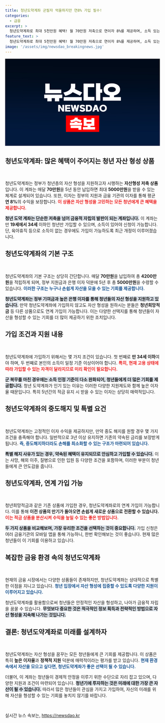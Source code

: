 ```yaml
---
title: 청년도약계좌 군필자 억울하지만 연8% 가입 필수!
categories:
  - 금융
excerpt: >
  청년도약계좌로 최대 5천만원 혜택! 월 70만원 저축으로 연이자 8%를 제공하며, 소득 있는 만 34세 이하 청년이 가입 가능. 육아휴직자도 인정되어 명절 전 청년들에게 희망을 선사하는 절호의 기회를 놓치지 마세요!
feature_text: >
  청년도약계좌로 최대 5천만원 혜택! 월 70만원 저축으로 연이자 8%를 제공하며, 소득 있는 만 34세 이하 청년이 가입 가능. 육아휴직자도 인정되어 명절 전 청년들에게 희망을 선사하는 절호의 기회를 놓치지 마세요!
image: '/assets/img/newsdao_breakingnews.jpg'
---
```


<p><img src="/assets/img/newsdao_breakingnews.jpg" alt="koreaapp 속보" /></p>

<h2 data-ke-size="size26">청년도약계좌: 많은 혜택이 주어지는 청년 자산 형성 상품</h2>

<p data-ke-size="size16">&nbsp;</p>

<p>청년도약계좌는 정부가 청년층의 자산 형성을 지원하고자 시행하는 <strong>자산형성 저축 상품</strong>입니다. 이 계좌는 매달 <strong>70만원</strong>을 5년 동안 납입하면 최대 <strong>5000만원</strong>을 받을 수 있는 체계로 설계되어 있습니다. 또한, 이자는 정부의 지원과 금융 기관의 이자를 통해 평균 <strong>연 8%</strong>의 수익을 보장합니다. <b><span style="color: #ee2323;">이 상품은 자산 형성을 고민하는 모든 청년에게 큰 혜택을 제공합니다.</span></b></p>

<p><b><span style="background-color: #21538527;">청년 도약 계좌는 단순한 저축을 넘어 금융적 자립의 발판이 되는 계좌입니다.</span></b> 이 계좌는 만 <strong>19세에서 34세</strong> 이하인 청년만 가입할 수 있으며, 소득이 있어야 신청이 가능합니다. 단, 육아휴직 등으로 소득이 없는 경우에도 가입이 가능하도록 최근 개정이 이루어졌습니다.</p>

<h2 data-ke-size="size26">청년도약계좌의 기본 구조</h2>

<p data-ke-size="size16">&nbsp;</p>

<p>청년도약계좌의 기본 구조는 상당히 간단합니다. 매달 <strong>70만원</strong>을 납입하여 총 <strong>4200만원</strong>을 적립하게 되며, 정부 지원금과 은행 이자 덕분에 5년 후 총 <strong>5000만원</strong>을 수령할 수 있습니다. <b><span style="color: #1a5490;">이러한 구조는 누구나 손쉽게 자산을 모을 수 있는 기회를 제공합니다.</span></b> </p>

<p><b><span style="background-color: #21538527;">청년도약계좌는 정부 기여금과 높은 은행 이자를 통해 청년들의 자산 형성을 지원하고 있습니다.</span></b> 만약 청년도약계좌에 가입하지 않고도 자산 형성을 원하시는 분들은 <strong>청년희망적금</strong> 등 다른 상품으로도 연계 가입이 가능합니다. 이는 다양한 선택지를 통해 청년들이 자산을 형성할 수 있는 기회를 더 많이 제공하기 위한 조치입니다.</p>

<h2 data-ke-size="size26">가입 조건과 지원 내용</h2>

<p data-ke-size="size16">&nbsp;</p>

<p>청년도약계좌에 가입하기 위해서는 몇 가지 조건이 있습니다. 첫 번째로 <strong>만 34세 이하</strong>여야 하며, 두 번째로 본인의 소득이 일정 기준 이상이어야 합니다. <b><span style="color: #ee2323;">특히, 현재 고용 상태에 따라 가입할 수 있는 자격이 달라지므로 미리 확인이 필요합니다.</span></b></p>

<p><b><span style="background-color: #21538527;">군 복무를 마친 경우에는 소득 인정 기준이 다소 완화되어, 청년들에게 더 많은 기회를 제공합니다.</span></b> 청년 도약계좌가 인기 있는 이유는 이러한 다양한 지원제도와 함께 높은 이자율 때문입니다. 특히 5년간의 적금 유지 시 받을 수 있는 이자는 상당히 매력적입니다.</p>

<h2 data-ke-size="size26">청년도약계좌의 중도해지 및 특별 요건</h2>

<p data-ke-size="size16">&nbsp;</p>

<p>청년도약계좌는 고정적인 이자 수익을 제공하지만, 만약 중도 해지를 원할 경우 몇 가지 조건을 충족해야 합니다. 일반적으로 3년 이상 유지하면 기존의 약속된 금리를 보장받게 됩니다. <b><span style="color: #1a5490;">즉, 중도해지하더라도 손해를 최소화할 수 있는 구조가 마련되어 있습니다.</span></b></p>

<p><b><span style="background-color: #21538527;">특별 해지 사유가 있는 경우, 약속된 혜택이 유지되므로 안심하고 가입할 수 있습니다.</span></b> 이는 사망, 해외 이주, 질병으로 인한 입원 등 다양한 조건을 포함하며, 이러한 부분이 청년들에게 큰 안도감을 줍니다.</p>

<h2 data-ke-size="size26">청년도약계좌, 연계 가입 가능</h2>

<p data-ke-size="size16">&nbsp;</p>

<p>청년희망적금과 같은 기존 상품에 가입한 경우, 청년도약계좌로의 연계 가입이 가능합니다. 이를 통해 <strong>이전 상품의 만기가 돌아오면 손쉽게 새로운 상품으로 전환할 수 있습니다.</strong> <b><span style="color: #ee2323;">이는 적금 상품을 분산시켜 수익을 높일 수 있는 좋은 방법입니다.</span></b></p>

<p><b><span style="background-color: #21538527;">두 가지 상품을 비교해보며, 가장 유리한 조건을 선택하는 것이 중요합니다.</span></b> 가입 신청은 여러 금융기관의 모바일 앱을 통해 가능하니, 한번 확인해보는 것이 좋습니다. 현재 많은 청년들이 이 기회를 이용하고 있습니다.</p>

<h2 data-ke-size="size26">복잡한 금융 환경 속의 청년도약계좌</h2>

<p data-ke-size="size16">&nbsp;</p>

<p>현재의 금융 시장에서는 다양한 상품들이 존재하지만, 청년도약계좌는 상대적으로 특별한 이점을 지니고 있습니다. <b><span style="color: #1a5490;">청년 입장에서 자산 형성에 집중할 수 있도록 다양한 지원이 이루어지고 있습니다.</span></b> </p>

<p>청년도약계좌를 활용함으로써 청년들은 안정적인 자산을 형성하고, 나아가 금융적 자립을 꿈꿀 수 있습니다. <b><span style="background-color: #21538527;">무엇보다 중요한 것은 적극적인 정보 획득과 전략적인 방법으로 자산 형성을 지속해 나가는 것입니다.</span></b></p>

<h2 data-ke-size="size26">결론: 청년도약계좌로 미래를 설계하자</h2>

<p data-ke-size="size16">&nbsp;</p>

<p>청년도약계좌는 자산 형성을 꿈꾸는 모든 청년들에게 큰 기회를 제공합니다. 이 상품은 특히 <strong>높은 이자율</strong>과 <strong>정책적 지원</strong> 덕분에 매력적이라는 평가를 받고 있습니다. <b><span style="color: #1a5490;">현재 환경 속에서 자산을 모으고 싶다면, 청년도약계좌가 좋은 선택이 될 수 있습니다.</span></b></p>

<p>더불어, 이 계좌는 청년들이 경제적 안정을 이루기 위한 수단으로 자리 잡고 있으며, 다양한 지원과 조건이 마련되어 있습니다. <b><span style="background-color: #21538527;">청년기에 투자하는 것은 미래에 대한 가장 큰 자산이 될 수 있습니다.</span></b> 따라서 많은 청년들이 관심을 가지고 가입하여, 자신의 미래를 위해 자산을 형성할 수 있는 기회를 놓치지 않기를 바랍니다. </p>

<p data-ke-size="size16">&nbsp;</p>
실시간 뉴스 속보는, <a href="https://newsdao.kr" rel="dofollow">https://newsdao.kr</a>


